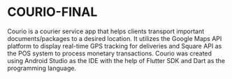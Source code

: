 # COURIO-FINAL
Courio is a courier service app that helps clients transport important documents/packages to a desired location. 
It utilizes the Google Maps API platform to display real-time GPS tracking for deliveries and Square API as the POS system to process monetary transactions. 
Courio was created using Android Studio as the IDE with the help of Flutter SDK and Dart as the programming language.
